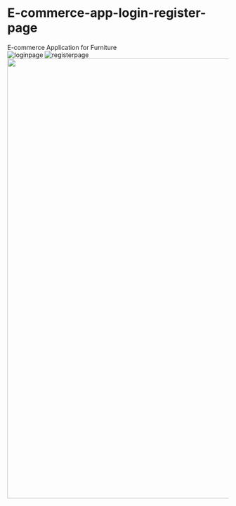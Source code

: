 # E-commerce-app-login-register-page
E-commerce Application for Furniture  
![loginpage](https://user-images.githubusercontent.com/104012041/164051824-30bec18f-d456-49c7-86d3-bb2c52646534.png)
![registerpage](https://user-images.githubusercontent.com/104012041/164051836-3e42d6a9-a21b-4700-a5ac-00daed6e7c6c.png)
<img src="https://user-images.githubusercontent.com/104012041/164051824-30bec18f-d456-49c7-86d3-bb2c52646534.png" height="1000">
